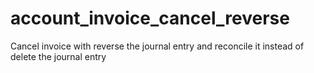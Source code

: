 # account_invoice_cancel_reverse
Cancel invoice with reverse the journal entry and reconcile it instead of delete the journal entry
